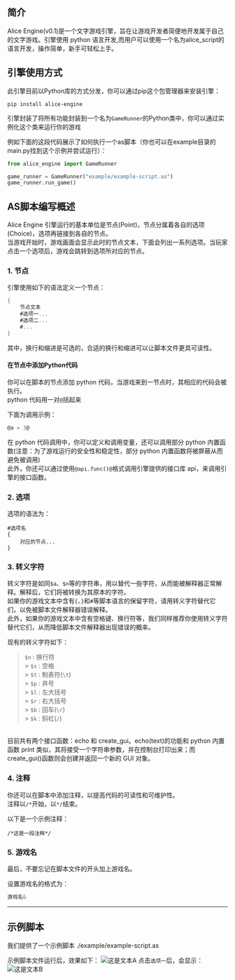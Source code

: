 ## 简介

Alice Engine(v0.1)是一个文字游戏引擎，旨在让游戏开发者简便地开发属于自己的文字游戏。引擎使用 python 语言开发,而用户可以使用一个名为alice_script的语言开发，操作简单，新手可轻松上手。

## 引擎使用方式

此引擎目前以Python库的方式分发，你可以通过pip这个包管理器来安装引擎：
```
pip install alice-engine
```

引擎封装了将所有功能封装到一个名为`GameRunner`的Python类中，你可以通过实例化这个类来运行你的游戏<br>

例如下面的这段代码展示了如何执行一个as脚本（你也可以在example目录的main.py找到这个示例并尝试运行）：

```python
from alice_engine import GameRunner

game_runner = GameRunner("example/example-script.as")
game_runner.run_game()
```

## AS脚本编写概述

Alice Engine 引擎运行的基本单位是节点(Point)，节点分属着各自的选项(Choice)，选项再链接到各自的节点。<br>
当游戏开始时，游戏画面会显示此时的节点文本，下面会列出一系列选项。当玩家点击一个选项后，游戏会跳转到选项所对应的节点。

### 1. 节点

引擎使用如下的语法定义一个节点：

```as
{
    节点文本
    #选项一...
    #选项二...
    #...
}
```

其中，换行和缩进是可选的，合适的换行和缩进可以让脚本文件更具可读性。

#### 在节点中添加Python代码
你可以在脚本的节点添加 python 代码，当游戏来到一节点时，其相应的代码会被执行。<br>
python 代码用一对`@`括起来

下面为调用示例：
```as
@a = 3@
```
在 python 代码调用中，你可以定义和调用变量，还可以调用部分 python 内置函数(注意：为了游戏运行的安全性和稳定性，部分 python 内置函数将被屏蔽从而避免被调用)<br>
此外，你还可以通过使用`@api.func()@`格式调用引擎提供的接口库 api，来调用引擎的接口函数。

### 2. 选项

选项的语法为：

```
#选项名
{
    对应的节点...
}
```

### 3. 转义字符

转义字符是如同`$a`、`$n`等的字符串，用以替代一些字符，从而能被解释器正常解释。解释后，它们将被转换为其原本的字符。<br>
如果你的游戏文本中含有`{`、`}`和`#`等脚本语言的保留字符，请用转义字符替代它们，以免被脚本文件解释器错误解释。<br>
此外，如果你的游戏文本中含有空格键、换行符等，我们同样推荐你使用转义字符替代它们，从而降低脚本文件解释器出现错误的概率。

现有的转义字符如下：

> `$n` : 换行符 <br> > `$s` : 空格 <br> > `$t` : 制表符(`\t`) <br> > `$p` : 井号 <br> > `$l` : 左大括号 <br> > `$r` : 右大括号 <br> > `$b` : 回车(`\r`) <br> > `$k` : 斜杠(`/`) <br>

<br>
目前共有两个接口函数：echo 和 create_gui。echo(text)的功能和 python 内置函数 print 类似，其将接受一个字符串参数，并在控制台打印出来；而 create_gui()函数则会创建并返回一个新的 GUI 对象。

### 4. 注释

你还可以在脚本中添加注释，以提高代码的可读性和可维护性。<br>
注释以`/*`开始，以`*/`结束。

以下是一个示例注释：

```
/*这是一段注释*/
```

### 5. 游戏名

最后，不要忘记在脚本文件的开头加上游戏名。

设置游戏名的格式为：
```as
游戏名&
```
---
## 示例脚本
我们提供了一个示例脚本 ./example/example-script.as

示例脚本文件运行后，效果如下：
![这是文本A](./docs/assets/README/TextA-README.png)
点击`选项一`后，会显示：
![这是文本B](./docs/assets/README/TextB-README.png)